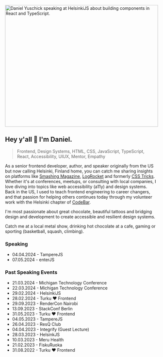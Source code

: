 <img alt="Daniel Yuschick speaking at HelsinkiJS about building components in React and TypeScript." src="https://media.licdn.com/dms/image/D4D22AQHy0eRR0p3Jqg/feedshare-shrink_2048_1536/0/1709282409892?e=1715212800&v=beta&t=wdrN4rQodnvxI5GQzu8-Zs9ARL6Mna1TOqvNJPkZaVg" style="inline-size: 100%; max-block-size: 400px; object-fit: cover; object-position: center;">

## Hey y'all 🤘 I'm Daniel.

> Frontend, Design Systems, HTML, CSS, JavaScript, TypeScript, React, Accessibility, UIUX, Mentor, Empathy

As a senior frontend developer, author, and speaker originally from the US but now calling Helsinki, Finland home, you can catch me sharing insights on platforms like [Smashing Magazine](https://www.smashingmagazine.com/author/daniel-yuschick/), [LogRocket](https://blog.logrocket.com/author/danielyuschick/) and formerly [CSS Tricks](https://css-tricks.com/author/danyuschick/). Whether it's at conferences, meetups, or consulting with local companies, I love diving into topics like web accessibility (a11y) and design systems. Back in the US, I used to teach frontend engineering to career changers, and that passion for helping others continues today through my volunteer work with the Helsinki chapter of [CodeBar](https://codebar.io/).

I'm most passionate about great chocolate, beautiful tattoos and bridging design and development to create accessible and resilient design systems.

Catch me at a local metal show, drinking hot chocolate at a cafe, gaming or sporting (basketball, squash, climbing).

### Speaking

- 04.04.2024 - TampereJS
- 07.05.2024 - enterJS

### Past Speaking Events

- 21.03.2024 - Michigan Technology Conference
- 22.03.2024 - Michigan Technology Conference
- 29.02.2024 - HelsinkiJS
- 28.02.2024 - Turku ❤️ Frontend
- 29.09.2023 - RenderCon Nairobi
- 13.09.2023 - StackConf Berlin
- 31.05.2023 - Turku ❤️ Frontend
- 04.05.2023 - TampereJS
- 26.04.2023 - ResQ Club
- 04.04.2023 - Integrify (Guest Lecture)
- 28.03.2023 - HelsinkJS
- 10.03.2023 - Meru Health
- 21.02.2023 - FiskuRuoka
- 31.08.2022 - Turku ❤️ Frontend
